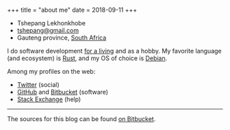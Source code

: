 +++
title = "about me"
date = 2018-09-11
+++

-   Tshepang Lekhonkhobe
-   <tshepang@gmail.com>
-   Gauteng province, [South Africa]

I do software development [for a living] and as a hobby.
My favorite language (and ecosystem) is [Rust], and my OS of choice is
[Debian].

Among my profiles on the web:

-   [Twitter] (social)
-   [GitHub] and [Bitbucket] (software)
-   [Stack Exchange] (help)

---

The sources for this blog can be found [on Bitbucket].

  [South Africa]: https://en.wikipedia.org/wiki/South_Africa
  [for a living]: https://panoptix.co.za
  [Rust]: https://rust-lang.org
  [Debian]: https://debian.org
  [GitHub]: https://github.com/tshepang
  [Bitbucket]: https://bitbucket.org/tshepang
  [Stack Exchange]: https://stackexchange.com/users/125744
  [Twitter]: https://twitter.com/tshepang_dev
  [on Bitbucket]: https://bitbucket.org/tshepang/blog
